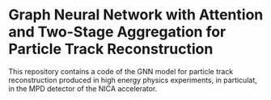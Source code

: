 # Graph Neural Network with Attention and Two-Stage Aggregation for Particle Track Reconstruction
This repository contains a code of the GNN model for particle track reconstruction produced in high energy physics experiments, in particulat, in the MPD detector of the NICA accelerator.
